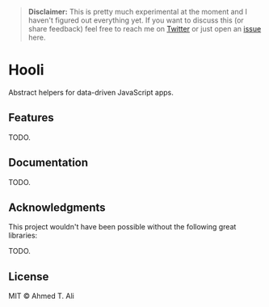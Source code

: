 > **Disclaimer:** This is pretty much experimental at the moment and I haven't figured out everything yet. If you want to discuss this (or share feedback) feel free to reach me on [Twitter][twitter] or just open an [issue][issue] here.

# Hooli

Abstract helpers for data-driven JavaScript apps.

## Features

TODO.

## Documentation

TODO.

## Acknowledgments

This project wouldn't have been possible without the following great libraries:

TODO.

## License

MIT © Ahmed T. Ali

[issue]: https://github.com/z0al/anyql/issues
[twitter]: https://twitter.com/_z0al
